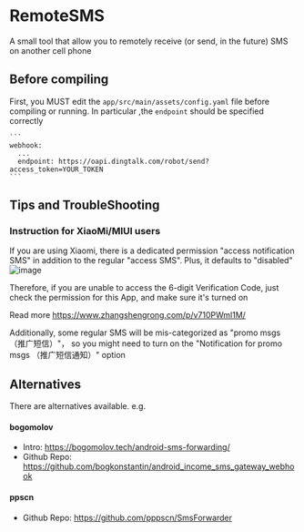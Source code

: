 # RemoteSMS
A small tool that allow you to remotely receive (or send, in the future) SMS on another cell phone


## Before compiling
First, you MUST edit the `app/src/main/assets/config.yaml` file before compiling or running. In particular ,the `endpoint` should be specified correctly

    ```
    webhook:
      ...
      endpoint: https://oapi.dingtalk.com/robot/send?access_token=YOUR_TOKEN
    ```

## Tips and TroubleShooting
### Instruction for XiaoMi/MIUI users 
If you are using Xiaomi, there is a dedicated permission "access notification SMS" in addition to the regular "access SMS". Plus, it defaults to "disabled" 
![image](https://user-images.githubusercontent.com/8603485/120455102-0b465900-c3c7-11eb-9d39-ae30f0f01c8d.png)

Therefore, if you are unable to access the 6-digit Verification Code, just check the permission for this App, and make sure it's turned on

Read more https://www.zhangshengrong.com/p/v710PWml1M/

Additionally, some regular SMS will be mis-categorized as "promo msgs （推广短信）"， so you might need to turn on the "Notification for promo msgs （推广短信通知）" option


## Alternatives

There are alternatives available. e.g.

#### bogomolov
* Intro: https://bogomolov.tech/android-sms-forwarding/
* Github Repo: https://github.com/bogkonstantin/android_income_sms_gateway_webhook

#### ppscn
* Github Repo: https://github.com/pppscn/SmsForwarder

